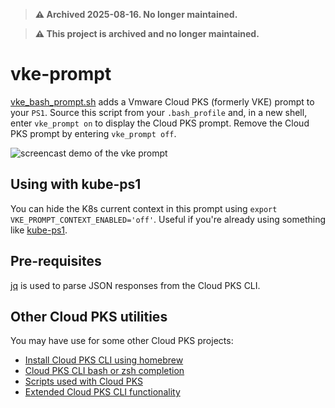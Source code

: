 > **⚠️ Archived 2025-08-16. No longer maintained.**

> **⚠️ This project is archived and no longer maintained.**

# vke-prompt
[vke_bash_prompt.sh](vke_bash_prompt.sh) adds a Vmware Cloud PKS (formerly VKE) prompt to your `PS1`.
Source this script from your `.bash_profile` and, in a new shell, enter
`vke_prompt on` to display the Cloud PKS prompt. Remove the Cloud PKS prompt by entering
`vke_prompt off`.

![screencast demo of the vke prompt](https://raw.githubusercontent.com/ali5ter/vke-prompt/master/vke_prompt.gif)

## Using with kube-ps1
You can hide the K8s current context in this prompt using
`export VKE_PROMPT_CONTEXT_ENABLED='off'`. Useful if you're already using
something like [kube-ps1](https://github.com/jonmosco/kube-ps1).

## Pre-requisites
[jq](https://stedolan.github.io/jq/download/) is used to parse JSON responses from the Cloud PKS CLI.

## Other Cloud PKS utilities
You may have use for some other Cloud PKS projects:
* [Install Cloud PKS CLI using homebrew](https://github.com/ali5ter/homebrew-vke-cli)
* [Cloud PKS CLI bash or zsh completion](https://github.com/ali5ter/vke-completion)
* [Scripts used with Cloud PKS](https://github.com/ali5ter/vmware_scripts/tree/master/vke)
* [Extended Cloud PKS CLI functionality](https://github.com/ali5ter/vke-cli-extended)
